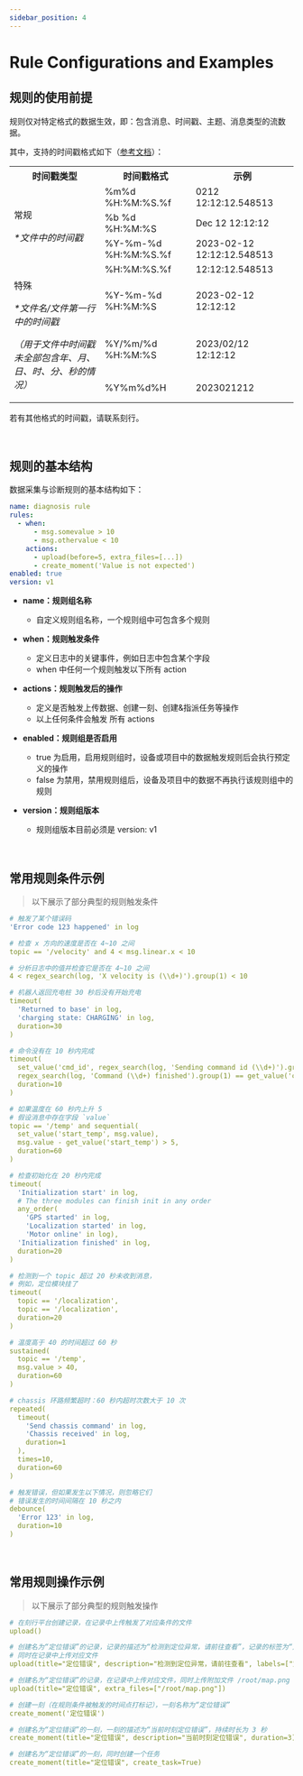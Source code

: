```yaml
---
sidebar_position: 4
---
```


# Rule Configurations and Examples

## 规则的使用前提

规则仅对特定格式的数据生效，即：包含消息、时间戳、主题、消息类型的流数据。

其中，支持的时间戳格式如下（[参考文档](https://www.w3schools.com/python/python_datetime.asp)）：

<table>
    <tr>
        <th>时间戳类型</th><th>时间戳格式</th><th>示例</th>
    </tr>
    <tr>
        <td rowspan="4">常规<p><i>*文件中的时间戳</i></p></td><td>%m%d %H:%M:%S.%f</td><td>0212 12:12:12.548513</td>
    </tr>
    <tr>
        <td>%b %d %H:%M:%S</td><td>Dec 12 12:12:12</td>
    </tr>
    <tr>
        <td>%Y-%m-%d %H:%M:%S.%f</td><td>2023-02-12 12:12:12.548513</td>
    </tr>
    <tr>
        <td>%H:%M:%S.%f</td><td>12:12:12.548513</td>
    </tr>
    <tr>
        <td rowspan="3">特殊<p><i>*文件名/文件第一行中的时间戳</i></p><p><i>（用于文件中时间戳未全部包含年、月、日、时、分、秒的情况）</i></p></td><td>%Y-%m-%d %H:%M:%S</td><td>2023-02-12 12:12:12</td>
    </tr>
    <tr>
        <td>%Y/%m/%d %H:%M:%S</td><td>2023/02/12 12:12:12</td>
    </tr>
    <tr>
        <td>%Y%m%d%H</td><td>2023021212</td>
    </tr>
</table>

若有其他格式的时间戳，请联系刻行。

<br />

## 规则的基本结构

数据采集与诊断规则的基本结构如下：

```yaml
name: diagnosis rule
rules:
  - when:
      - msg.somevalue > 10
      - msg.othervalue < 10
    actions:
      - upload(before=5, extra_files=[...])
      - create_moment('Value is not expected')
enabled: true
version: v1
```

- **name：规则组名称**
  - 自定义规则组名称，一个规则组中可包含多个规则
- **when：规则触发条件**
  - 定义日志中的关键事件，例如日志中包含某个字段
  - when 中任何一个规则触发以下所有 action
- **actions：规则触发后的操作**

  - 定义是否触发上传数据、创建一刻、创建&指派任务等操作
  - 以上任何条件会触发 所有 actions

- **enabled：规则组是否启用**

  - true 为启用，启用规则组时，设备或项目中的数据触发规则后会执行预定义的操作
  - false 为禁用，禁用规则组后，设备及项目中的数据不再执行该规则组中的规则

- **version：规则组版本**
  - 规则组版本目前必须是 version: v1

<br />

## 常用规则条件示例

> 以下展示了部分典型的规则触发条件

```yaml
# 触发了某个错误码
'Error code 123 happened' in log

# 检查 x 方向的速度是否在 4~10 之间
topic == '/velocity' and 4 < msg.linear.x < 10

# 分析日志中的值并检查它是否在 4~10 之间
4 < regex_search(log, 'X velocity is (\\d+)').group(1) < 10

# 机器人返回充电桩 30 秒后没有开始充电
timeout(
  'Returned to base' in log,
  'charging state: CHARGING' in log,
  duration=30
)

# 命令没有在 10 秒内完成
timeout(
  set_value('cmd_id', regex_search(log, 'Sending command id (\\d+)').group(1)),
  regex_search(log, 'Command (\\d+) finished').group(1) == get_value('cmd_id'),
  duration=10
)

# 如果温度在 60 秒内上升 5
# 假设消息中存在字段 `value`
topic == '/temp' and sequential(
  set_value('start_temp', msg.value),
  msg.value - get_value('start_temp') > 5,
  duration=60
)

# 检查初始化在 20 秒内完成
timeout(
  'Initialization start' in log,
  # The three modules can finish init in any order
  any_order(
    'GPS started' in log,
    'Localization started' in log,
    'Motor online' in log),
  'Initialization finished' in log,
  duration=20
)

# 检测到一个 topic 超过 20 秒未收到消息，
# 例如，定位模块挂了
timeout(
  topic == '/localization',
  topic == '/localization',
  duration=20
)

# 温度高于 40 的时间超过 60 秒
sustained(
  topic == '/temp',
  msg.value > 40,
  duration=60
)

# chassis 环路频繁超时：60 秒内超时次数大于 10 次
repeated(
  timeout(
    'Send chassis command' in log,
    'Chassis received' in log,
    duration=1
  ),
  times=10,
  duration=60
)

# 触发错误，但如果发生以下情况，则忽略它们
# 错误发生的时间间隔在 10 秒之内
debounce(
  'Error 123' in log,
  duration=10
)
```

<br />

## 常用规则操作示例

> 以下展示了部分典型的规则触发操作

```yaml
# 在刻行平台创建记录，在记录中上传触发了对应条件的文件
upload()

# 创建名为“定位错误”的记录，记录的描述为“检测到定位异常，请前往查看”，记录的标签为“定位”、“紧急”
# 同时在记录中上传对应文件
upload(title="定位错误", description="检测到定位异常，请前往查看", labels=["定位","紧急"])

# 创建名为“定位错误”的记录，在记录中上传对应文件，同时上传附加文件 /root/map.png
upload(title="定位错误", extra_files=["/root/map.png"])

# 创建一刻（在规则条件被触发的时间点打标记），一刻名称为“定位错误”
create_moment('定位错误')

# 创建名为“定位错误”的一刻，一刻的描述为“当前时刻定位错误”，持续时长为 3 秒
create_moment(title="定位错误", description="当前时刻定位错误", duration=3)

# 创建名为“定位错误”的一刻，同时创建一个任务
create_moment(title="定位错误", create_task=True)
```

<br />
